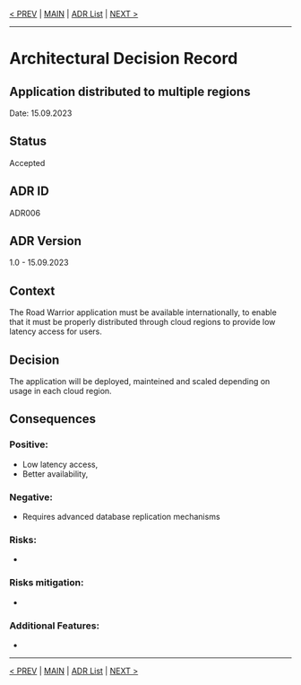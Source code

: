   [< PREV](ADR005.md) | [MAIN](../README.md) | [ADR List](README.md) | [NEXT >](ADR007.md)

---

# Architectural Decision Record
## Application distributed to multiple regions
Date: 15.09.2023

## Status
Accepted

## ADR ID
ADR006

## ADR Version
1.0 - 15.09.2023

## Context
The Road Warrior application must be available internationally, to enable that it must be properly distributed through cloud regions to provide low latency access for users. 

## Decision
The application will be deployed, mainteined and scaled depending on usage in each cloud region. 

## Consequences

### Positive:
- Low latency access,
- Better availability,

### Negative:
- Requires advanced database replication mechanisms

### Risks:
- 

### Risks mitigation:
- 

### Additional Features:
- 

------

[< PREV](ADR005.md) | [MAIN](../README.md) | [ADR List](README.md) | [NEXT >](ADR007.md)
